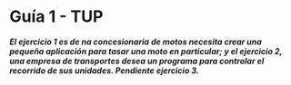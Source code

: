 # Guía 1 - TUP
**_El ejercicio 1 es de na concesionaria de motos necesita crear una pequeña aplicación para tasar una moto en particular; y el ejercicio 2, una empresa de transportes desea un programa para controlar el recorrido de sus unidades. Pendiente ejercicio 3._**
